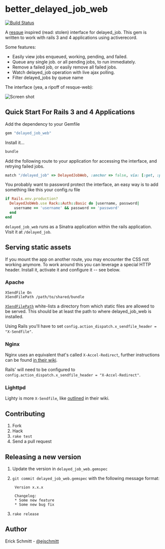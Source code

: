better_delayed_job_web
===============
[![Build Status](https://travis-ci.org/skcript/better_delayed_job_web.svg?branch=master)](https://travis-ci.org/skcript/better_delayed_job_web)

A [resque][0] inspired (read: stolen) interface for delayed_job.
This gem is written to work with rails 3 and 4 applications using
activerecord.

Some features:

* Easily view jobs enqueued, working, pending, and failed.
* Queue any single job. or all pending jobs, to run immediately.
* Remove a failed job, or easily remove all failed jobs.
* Watch delayed_job operation with live ajax polling.
* Filter delayed_jobs by queue name

The interface (yea, a ripoff of resque-web):

![Screen shot](http://dl.dropbox.com/u/1506097/Screenshots/delayed_job_web_1.png)


Quick Start For Rails 3 and 4 Applications
------------------------------------

Add the dependency to your Gemfile

```ruby
gem "delayed_job_web"
```

Install it...

```ruby
bundle
```

Add the following route to your application for accessing the interface,
and retrying failed jobs.

```ruby
match "/delayed_job" => DelayedJobWeb, :anchor => false, via: [:get, :post]
```

You probably want to password protect the interface, an easy way is to add something like this your config.ru file

```ruby
if Rails.env.production?
  DelayedJobWeb.use Rack::Auth::Basic do |username, password|
    username == 'username' && password == 'password'
  end
end
```

`delayed_job_web` runs as a Sinatra application within the rails application. Visit it at `/delayed_job`.

## Serving static assets

If you mount the app on another route, you may encounter the CSS not working anymore. To work around this you can leverage a special HTTP header. Install it, activate it and configure it -- see below.

### Apache

    XSendFile On
    XSendFilePath /path/to/shared/bundle

[`XSendFilePath`](https://tn123.org/mod_xsendfile/) white-lists a directory from which static files are allowed to be served. This should be at least the path to where delayed_job_web is installed.

Using Rails you'll have to set `config.action_dispatch.x_sendfile_header = "X-Sendfile"`.

### Nginx

Nginx uses an equivalent that's called `X-Accel-Redirect`, further instructions can be found [in their wiki](http://wiki.nginx.org/XSendfile).

Rails' will need to be configured to `config.action_dispatch.x_sendfile_header = "X-Accel-Redirect"`.

### Lighttpd

Lighty is more `X-Sendfile`, like [outlined](http://redmine.lighttpd.net/projects/1/wiki/X-LIGHTTPD-send-file) in their wiki.


Contributing
------------

1. Fork
2. Hack
3. `rake test`
4. Send a pull request


Releasing a new version
-----------------------

1. Update the version in `delayed_job_web.gemspec`
2. `git commit delayed_job_web.gemspec` with the following message format:

        Version x.x.x

        Changelog:
        * Some new feature
        * Some new bug fix
3. `rake release`


Author
------

Erick Schmitt - [@ejschmitt][1]


[0]: https://github.com/defunkt/resque
[1]: http://twitter.com/ejschmitt
